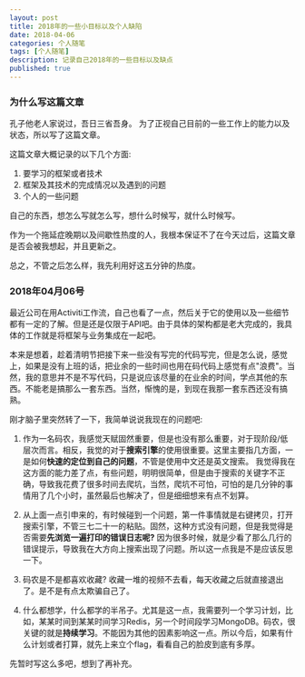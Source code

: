 ```yaml
---
layout: post
title: 2018年的一些小目标以及个人缺陷
date: 2018-04-06
categories: 个人随笔
tags: [个人随笔]
description: 记录自己2018年的一些目标以及缺点
published: true
---
```


### 为什么写这篇文章

孔子他老人家说过，吾日三省吾身。 为了正视自己目前的一些工作上的能力以及状态，所以写了这篇文章。

这篇文章大概记录的以下几个方面:

1. 要学习的框架或者技术
2. 框架及其技术的完成情况以及遇到的问题
3. 个人的一些问题

自己的东西，想怎么写就怎么写，想什么时候写，就什么时候写。

作为一个拖延症晚期以及间歇性热度的人，我根本保证不了在今天过后，这篇文章是否会被我想起，并且更新之。

总之，不管之后怎么样，我先利用好这五分钟的热度。

### 2018年04月06号

最近公司在用Activiti工作流，自己也看了一点，然后关于它的使用以及一些细节都有一定的了解。但是还是仅限于API吧。由于具体的架构都是老大完成的，我具体的工作就是将框架与业务集成在一起吧。

本来是想着，趁着清明节把接下来一些没有写完的代码写完，但是怎么说，感觉上，如果是没有上班的话，把业余的一些时间也用在码代码上感觉有点"浪费"。当然，我的意思并不是不写代码，只是说应该尽量的在业余的时间，学点其他的东西。不能老是搞那么一套东西。当然，惭愧的是，到现在我那一套东西还没有搞熟。

刚才脑子里突然转了一下，我简单说说我现在的问题吧:

1. 作为一名码农，我感觉天赋固然重要，但是也没有那么重要，对于现阶段/低层次而言。相反，我觉的对于**搜索引擎**的使用很重要。这里主要指几方面，一是如何**快速的定位到自己的问题**，不管是使用中文还是英文搜索。 我觉得我在这方面的能力差了点，有些问题，明明很简单，但是由于搜索的关键字不正确，导致我花费了很多时间去爬坑，当然，爬坑不可怕，可怕的是几分钟的事情用了几个小时，虽然最后也解决了，但是细细想来有点不划算。

2. 从上面一点引申来的，有时候碰到一个问题，第一件事情就是右键拷贝，打开搜索引擎，不管三七二十一的粘贴。固然，这种方式没有问题，但是我觉得是否需要**先浏览一遍打印的错误日志呢?** 因为很多时候，就是少看了那么几行的错误提示，导致我在大方向上搜索出现了问题。所以这一点我是不是应该反思一下。

3. 码农是不是都喜欢收藏? 收藏一堆的视频不去看，每天收藏之后就直接退出了。是不是有点太欺骗自己了。

4. 什么都想学，什么都学的半吊子。尤其是这一点，我需要列一个学习计划，比如，某某时间到某某时间学习Redis，另一个时间段学习MongoDB。码农，很关键的就是**持续学习**。不能因为其他的因素影响这一点。所以今后，如果有什么计划或者打算，就先上来立个flag，看看自己的脸皮到底有多厚。

先暂时写这么多吧，想到了再补充。